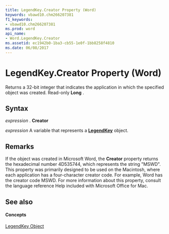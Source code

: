 ```yaml
---
title: LegendKey.Creator Property (Word)
keywords: vbawd10.chm266207381
f1_keywords:
- vbawd10.chm266207381
ms.prod: word
api_name:
- Word.LegendKey.Creator
ms.assetid: ec1942b0-1ba3-cb55-1e0f-1bb8258f4810
ms.date: 06/08/2017
---
```



# LegendKey.Creator Property (Word)

Returns a 32-bit integer that indicates the application in which the specified object was created. Read-only  **Long** .


## Syntax

 _expression_ . **Creator**

 _expression_ A variable that represents a **[LegendKey](Word.LegendKey.md)** object.


## Remarks

If the object was created in Microsoft Word, the  **Creator** property returns the hexadecimal number 4D535744, which represents the string "MSWD". This property was primarily designed to be used on the Macintosh, where each application has a four-character creator code. For example, Word has the creator code MSWD. For more information about this property, consult the language reference Help included with Microsoft Office for Mac.


## See also


#### Concepts


[LegendKey Object](Word.LegendKey.md)

